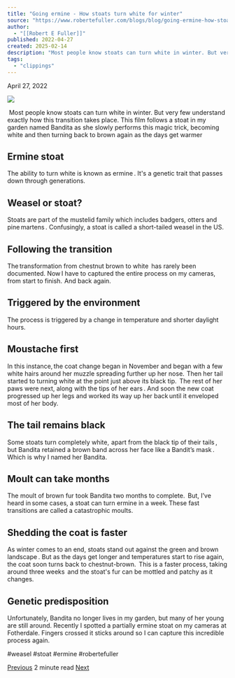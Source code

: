 ```yaml
---
title: "Going ermine - How stoats turn white for winter"
source: "https://www.robertefuller.com/blogs/blog/going-ermine-how-stoats-turn-white-for-winter"
author:
  - "[[Robert E Fuller]]"
published: 2022-04-27
created: 2025-02-14
description: "Most people know stoats can turn white in winter. But very few understand exactly how this transition takes place. This film follows a stoat in my garden named Bandita as she slowly performs this magic trick, becoming white and then turning back to brown again as the days get warmer Ermine stoat The ability to turn wh"
tags:
  - "clippings"
---
```

April 27, 2022

![](https://www.youtube.com/watch?v=kPqRgek26O4)

 Most people know stoats can turn white in winter. But very few understand exactly how this transition takes place. This film follows a stoat in my garden named Bandita as she slowly performs this magic trick, becoming white and then turning back to brown again as the days get warmer

  

## Ermine stoat

The ability to turn white is known as ermine . It's a genetic trait that passes down through generations.

  

## Weasel or stoat?

Stoats are part of the mustelid family which includes badgers, otters and pine martens . Confusingly, a stoat is called a short-tailed weasel in the US.

  

## Following the transition

The transformation from chestnut brown to white  has rarely been documented. Now I have to captured the entire process on my cameras, from start to finish.  And back again.

  

## Triggered by the environment

The process is triggered by a change in temperature and shorter daylight hours.

  

## Moustache first

In this instance, the coat change began in November and began with a few white hairs around her muzzle spreading further up her nose.  Then her tail started to turning white at the point just above its black tip.  The rest of her paws were next, along with the tips of her ears . And soon the new coat progressed up her legs and worked its way up her back until it enveloped most of her body.

  

## The tail remains black

Some stoats turn completely white,  apart from the black tip of their tails , but Bandita retained a brown band across her face like a Bandit’s mask . Which is why I named her Bandita.

  

## Moult can take months

The moult of brown fur took Bandita two months to complete.  But, I’ve heard in some cases, a stoat can turn ermine in a week. These fast transitions are called a catastrophic moults.

  

## Shedding the coat is faster

As winter comes to an end, stoats stand out against the green and brown landscape . But as the days get longer and temperatures start to rise again, the coat soon turns back to chestnut-brown.  This is a faster process, taking around three weeks  and the stoat's fur can be mottled and patchy as it changes.

  

## Genetic predisposition

Unfortunately, Bandita no longer lives in my garden, but many of her young are still around. Recently I spotted a partially ermine stoat on my cameras at Fotherdale. Fingers crossed it sticks around so I can capture this incredible process again.

#weasel #stoat #ermine #robertefuller

[Previous](https://www.robertefuller.com/blogs/blog/wildlife-paintings-inspired-by-spring "Paintings inspired by wildlife in spring") 2 minute read [Next](https://www.robertefuller.com/blogs/blog/indecisive-barn-owls-finally-start-a-family "Indecisive barn owls finally start a family")